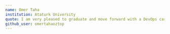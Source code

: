 ```yaml
---
name: Omer Taha
institution: Ataturk University
quote: I am very pleased to graduate and move forward with a DevOps career.
github_user: omertahaoztop
---
```

